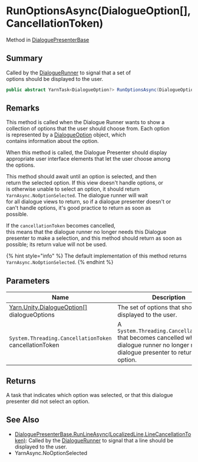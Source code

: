 # RunOptionsAsync(DialogueOption\[],CancellationToken)

Method in [DialoguePresenterBase](yarn.unity.dialoguepresenterbase.md)

## Summary

Called by the [DialogueRunner](yarn.unity.dialoguerunner.md) to signal that a set of\
options should be displayed to the user.

```csharp
public abstract YarnTask<DialogueOption?> RunOptionsAsync(DialogueOption[] dialogueOptions, CancellationToken cancellationToken);
```

## Remarks

This method is called when the Dialogue Runner wants to show a\
collection of options that the user should choose from. Each option\
is represented by a [DialogueOption](yarn.unity.dialogueoption.md) object, which\
contains information about the option.

When this method is called, the Dialogue Presenter should display\
appropriate user interface elements that let the user choose among\
the options.

This method should await until an option is selected, and then\
return the selected option. If this view doesn't handle options, or\
is otherwise unable to select an option, it should return `YarnAsync.NoOptionSelected`. The dialogue runner will wait\
for all dialogue views to return, so if a dialogue presenter doesn't or\
can't handle options, it's good practice to return as soon as\
possible.

If the `cancellationToken` becomes cancelled,\
this means that the dialogue runner no longer needs this Dialogue\
presenter to make a selection, and this method should return as soon as\
possible; its return value will not be used.

{% hint style="info" %}
The default implementation of this method returns `YarnAsync.NoOptionSelected`.
{% endhint %}

## Parameters

| Name                                                                          | Description                                                                                                                                         |
| ----------------------------------------------------------------------------- | --------------------------------------------------------------------------------------------------------------------------------------------------- |
| [Yarn.Unity.DialogueOption\[\]](yarn.unity.dialogueoption.md) dialogueOptions | The set of options that should be displayed to the user.                                                                                            |
| `System.Threading.CancellationToken` cancellationToken                        | A `System.Threading.CancellationToken` that becomes cancelled when the dialogue runner no longer needs this dialogue presenter to return an option. |

## Returns

A task that indicates which option was selected, or that this dialogue presenter did not select an option.

## See Also

* [DialoguePresenterBase.RunLineAsync(LocalizedLine,LineCancellationToken)](yarn.unity.dialoguepresenterbase.runlineasync.md): Called by the [DialogueRunner](yarn.unity.dialoguerunner.md) to signal that a line should be displayed to the user.
* YarnAsync.NoOptionSelected
